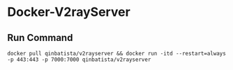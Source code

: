 # Docker-V2rayServer

## Run Command
```
docker pull qinbatista/v2rayserver && docker run -itd --restart=always -p 443:443 -p 7000:7000 qinbatista/v2rayserver
```


